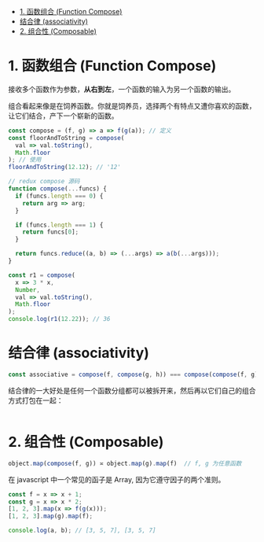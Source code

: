 <!-- TOC -->

- [1. 函数组合 (Function Compose)](#1-函数组合-function-compose)
- [结合律 (associativity)](#结合律-associativity)
- [2. 组合性 (Composable)](#2-组合性-composable)

<!-- /TOC -->

# 1. 函数组合 (Function Compose)

接收多个函数作为参数，**从右到左**，一个函数的输入为另一个函数的输出。

组合看起来像是在饲养函数。你就是饲养员，选择两个有特点又遭你喜欢的函数，让它们结合，产下一个崭新的函数。

```js
const compose = (f, g) => a => f(g(a)); // 定义
const floorAndToString = compose(
  val => val.toString(),
  Math.floor
); // 使用
floorAndToString(12.12); // '12'
```

```js
// redux compose 源码
function compose(...funcs) {
  if (funcs.length === 0) {
    return arg => arg;
  }

  if (funcs.length === 1) {
    return funcs[0];
  }

  return funcs.reduce((a, b) => (...args) => a(b(...args)));
}

const r1 = compose(
  x => 3 * x,
  Number,
  val => val.toString(),
  Math.floor
);
console.log(r1(12.22)); // 36
```

# 结合律 (associativity)

```js
const associative = compose(f, compose(g, h)) === compose(compose(f, g), h); // true
```

结合律的一大好处是任何一个函数分组都可以被拆开来，然后再以它们自己的组合方式打包在一起：

```js

```

# 2. 组合性 (Composable)

```js
object.map(compose(f, g)) ≍ object.map(g).map(f)  // f, g 为任意函数
```

在 javascript 中一个常见的函子是 Array, 因为它遵守因子的两个准则。

```js
const f = x => x + 1;
const g = x => x * 2;
[1, 2, 3].map(x => f(g(x)));
[1, 2, 3].map(g).map(f);

console.log(a, b); // [3, 5, 7], [3, 5, 7]
```
